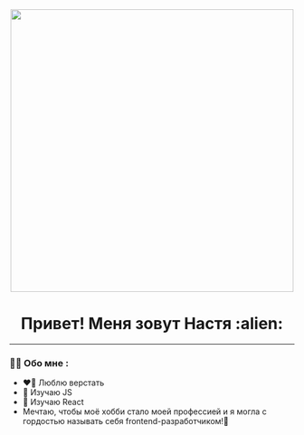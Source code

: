 
<div id='header' align='center'>
  <img src="https://media.giphy.com/media/137EaR4vAOCn1S/giphy.gif" width="500"/>
</div>
<h1 align='center'> Привет! Меня зовут Настя :alien:</h1>
 
---

### :woman_technologist: Обо мне :
- :heart_on_fire: Люблю верстать 
- :speak_no_evil: Изучаю JS 
- :see_no_evil: Изучаю React
- Мечтаю, чтобы моё хобби стало моей профессией и я могла с гордостью называть себя frontend-разработчиком!💪


